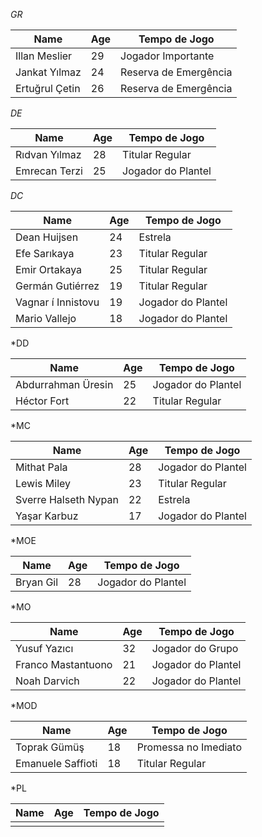 *GR*

| Name           | Age | Tempo de Jogo         |
| -------------- | --- | --------------------- |
| Illan Meslier  | 29  | Jogador Importante    |
| Jankat Yılmaz  | 24  | Reserva de Emergência |
| Ertuğrul Çetin | 26  | Reserva de Emergência |

*DE*

| Name          | Age | Tempo de Jogo      |
| ------------- | --- | ------------------ |
| Rıdvan Yılmaz | 28  | Titular Regular    |
| Emrecan Terzi | 25  | Jogador do Plantel |

*DC*

| Name               | Age | Tempo de Jogo      |
| ------------------ | --- | ------------------ |
| Dean Huijsen       | 24  | Estrela            |
| Efe Sarıkaya       | 23  | Titular Regular    |
| Emir Ortakaya      | 25  | Titular Regular    |
| Germán Gutiérrez   | 19  | Titular Regular    |
| Vagnar í Innistovu | 19  | Jogador do Plantel |
| Mario Vallejo      | 18  | Jogador do Plantel |

*DD

| Name               | Age | Tempo de Jogo      |
| ------------------ | --- | ------------------ |
| Abdurrahman Üresin | 25  | Jogador do Plantel |
| Héctor Fort        | 22  | Titular Regular    |

*MC

| Name                 | Age | Tempo de Jogo      |
| -------------------- | --- | ------------------ |
| Mithat Pala          | 28  | Jogador do Plantel |
| Lewis Miley          | 23  | Titular Regular    |
| Sverre Halseth Nypan | 22  | Estrela            |
| Yaşar Karbuz         | 17  | Jogador do Plantel |

*MOE

| Name      | Age | Tempo de Jogo      |
| --------- | --- | ------------------ |
| Bryan Gil | 28  | Jogador do Plantel |

*MO

| Name               | Age | Tempo de Jogo      |
| ------------------ | --- | ------------------ |
| Yusuf Yazıcı       | 32  | Jogador do Grupo   |
| Franco Mastantuono | 21  | Jogador do Plantel |
| Noah Darvich       | 22  | Jogador do Plantel |

*MOD

| Name              | Age | Tempo de Jogo        |
| ----------------- | --- | -------------------- |
| Toprak Gümüş      | 18  | Promessa no Imediato |
| Emanuele Saffioti | 18  | Titular Regular      |

*PL

| Name | Age | Tempo de Jogo |
| ---- | --- | ------------- |
|      |     |               |
